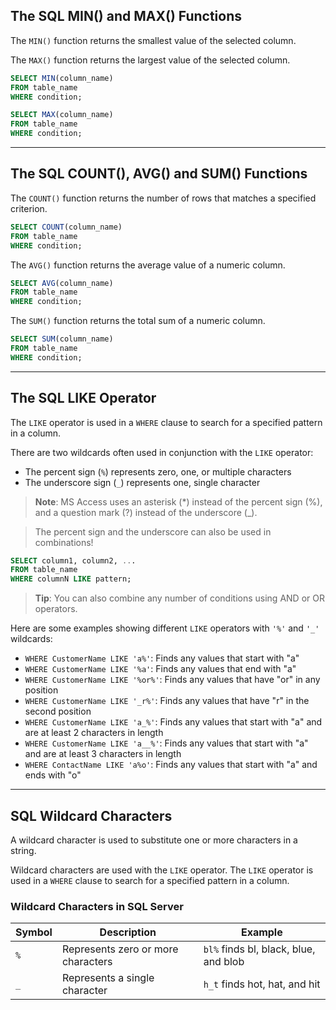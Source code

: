 ## The SQL MIN() and MAX() Functions

The `MIN()` function returns the smallest value of the selected column.

The `MAX()` function returns the largest value of the selected column.

```sql
SELECT MIN(column_name)
FROM table_name
WHERE condition;
```

```sql
SELECT MAX(column_name)
FROM table_name
WHERE condition;
```

<hr/>

## The SQL COUNT(), AVG() and SUM() Functions

The `COUNT()` function returns the number of rows that matches a specified criterion.
```sql
SELECT COUNT(column_name)
FROM table_name
WHERE condition;
```

The `AVG()` function returns the average value of a numeric column. 
```sql
SELECT AVG(column_name)
FROM table_name
WHERE condition;
```

The `SUM()` function returns the total sum of a numeric column. 
```sql
SELECT SUM(column_name)
FROM table_name
WHERE condition;
```

<hr/>

## The SQL LIKE Operator
The `LIKE` operator is used in a `WHERE` clause to search for a specified pattern in a column.

There are two wildcards often used in conjunction with the `LIKE` operator:
  - The percent sign (`%`) represents zero, one, or multiple characters
  - The underscore sign (`_`) represents one, single character


> **Note**: MS Access uses an asterisk (*) instead of the percent sign (%), and a question mark (?) instead of the underscore (_).


> The percent sign and the underscore can also be used in combinations!

```sql
SELECT column1, column2, ...
FROM table_name
WHERE columnN LIKE pattern;
```

> **Tip**: You can also combine any number of conditions using AND or OR operators.

Here are some examples showing different `LIKE` operators with `'%'` and `'_'` wildcards:
  - `WHERE CustomerName LIKE 'a%'`: Finds any values that start with "a"
  - `WHERE CustomerName LIKE '%a'`: Finds any values that end with "a"
  - `WHERE CustomerName LIKE '%or%'`: Finds any values that have "or" in any position
  - `WHERE CustomerName LIKE '_r%'`: Finds any values that have "r" in the second position
  - `WHERE CustomerName LIKE 'a_%'`: Finds any values that start with "a" and are at least 2 characters in length
  - `WHERE CustomerName LIKE 'a__%'`: Finds any values that start with "a" and are at least 3 characters in length
  - `WHERE ContactName LIKE 'a%o'`: Finds any values that start with "a" and ends with "o"


<hr/>

## SQL Wildcard Characters

A wildcard character is used to substitute one or more characters in a string.

Wildcard characters are used with the `LIKE` operator. The `LIKE` operator is used in a `WHERE` clause to search for a specified pattern in a column.

### Wildcard Characters in SQL Server

|  Symbol  |              Description              |               Example                 |
| ---------|---------------------------------------|-------------------------------------- |
|   `%`    |  Represents zero or more characters   | `bl%` finds bl, black, blue, and blob |
|   `_`    |    Represents a single character      |   	`h_t` finds hot, hat, and hit      |


